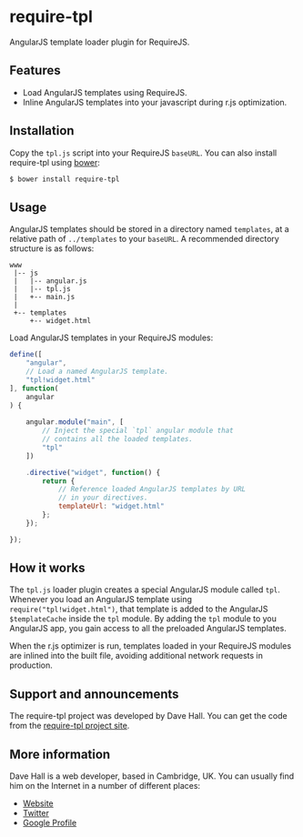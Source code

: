 # require-tpl

AngularJS template loader plugin for RequireJS.


## Features

* Load AngularJS templates using RequireJS.
* Inline AngularJS templates into your javascript during r.js optimization.


## Installation

Copy the `tpl.js` script into your RequireJS `baseURL`. You can also install require-tpl using [bower](http://bower.io/):

``` bash
$ bower install require-tpl
```


## Usage

AngularJS templates should be stored in a directory named `templates`, at a relative path of `../templates` to your `baseURL`.
A recommended directory structure is as follows:

```
www
 |-- js
 |   |-- angular.js
 |   |-- tpl.js
 |   +-- main.js
 |
 +-- templates
     +-- widget.html
```

Load AngularJS templates in your RequireJS modules:

``` js
define([
    "angular",
    // Load a named AngularJS template.
    "tpl!widget.html"
], function(
    angular
) {
    
    angular.module("main", [
        // Inject the special `tpl` angular module that
        // contains all the loaded templates.
        "tpl"
    ])

    .directive("widget", function() {
        return {
            // Reference loaded AngularJS templates by URL
            // in your directives.
            templateUrl: "widget.html"
        };
    });

});
```


## How it works

The `tpl.js` loader plugin creates a special AngularJS module called `tpl`. Whenever you
load an AngularJS template using `require("tpl!widget.html")`, that template is added
to the AngularJS `$templateCache` inside the `tpl` module. By adding the `tpl` module to
you AngularJS app, you gain access to all the preloaded AngularJS templates.

When the r.js optimizer is run, templates loaded in your RequireJS modules are inlined
into the built file, avoiding additional network requests in production.



## Support and announcements

The require-tpl project was developed by Dave Hall. You can get the code
from the [require-tpl project site](http://github.com/etianen/require-tpl).


## More information
    
Dave Hall is a web developer, based in Cambridge, UK. You can usually
find him on the Internet in a number of different places:

*   [Website](http://www.etianen.com/ "Dave Hall's homepage")
*   [Twitter](http://twitter.com/etianen "Dave Hall on Twitter")
*   [Google Profile](http://www.google.com/profiles/david.etianen "Dave Hall's Google profile")

